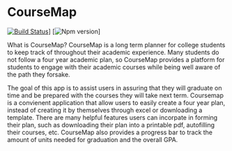 # CourseMap
[![Build Status](https://travis-ci.org/joecai6/web-app.svg?branch=master)](https://travis-ci.org/joecai6/web-app)]
[![Npm version](https://img.shields.io/npm/v/npm)]

What is CourseMap?
CourseMap is a long term planner for college students to keep track of throughout their academic experience. Many students do not follow a four year academic plan, so CourseMap provides a platform for students to engage with their academic courses while being well aware of the path they forsake.

The goal of this app is to assist users in assuring that they will graduate on time and be prepared with the courses they will take next term. Coursemap is a convienent application that allow users to easily create a four year plan, instead of creating it by themselves through excel or downloading a template. There are many helpful features users can incorpate in forming their plan, such as downloading their plan into a printable pdf, autofilling their courses, etc. CourseMap also provides a progress bar to track the amount of units needed for graduation and the overall GPA.
